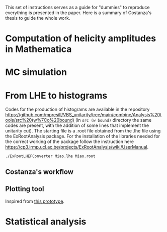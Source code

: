 This set of instructions serves as a guide for "dummies" to reproduce everything is presented in the paper.
Here is a summary of Costanza's thesis to guide the whole work.



# Computation of helicity amplitudes in Mathematica


# MC simulation 


# From LHE to histograms

Codes for the production of histograms are available in the repository https://github.com/mpresill/VBS_unitarity/tree/main/combine/Analysis%20tools/src%20(w%7Co%20bound) (in ```src (w bound)``` directory the same codes are present, with the addition of some lines that implement the unitarity cut). The starting file is a .root file obtained from the .lhe file using the ExRootAnalysis package. For the installation of the libraries needed for the correct working of the package follow the instruction here https://cp3.irmp.ucl.ac.be/projects/ExRootAnalysis/wiki/UserManual.

```
./ExRootLHEFConverter Miao.lhe Miao.root
```

## Costanza's workflow


## Plotting tool
Inspired from [this prototype](https://github.com/acappati/mg5tut_apr21_plots).


# Statistical analysis
